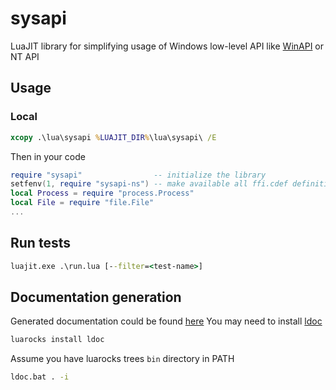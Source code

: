 # sysapi
LuaJIT library for simplifying usage of Windows low-level API like [WinAPI](https://docs.microsoft.com/en-us/windows/win32/apiindex/api-index-portal) or NT API

## Usage
### Local
```bat
xcopy .\lua\sysapi %LUAJIT_DIR%\lua\sysapi\ /E
```
Then in your code
```Lua
require "sysapi"                -- initialize the library
setfenv(1, require "sysapi-ns") -- make available all ffi.cdef definitions, global constants etc
local Process = require "process.Process"
local File = require "file.File"
...
```
## Run tests
```bat
luajit.exe .\run.lua [--filter=<test-name>]
```

## Documentation generation
Generated documentation could be found [here](https://docs.hyperionix.com/sysapi/index.html)
You may need to install [ldoc](https://stevedonovan.github.io/ldoc/)
```bat
luarocks install ldoc
```
Assume you have luarocks trees `bin` directory in PATH
```bat
ldoc.bat . -i
```